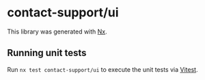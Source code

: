 # contact-support/ui

This library was generated with [Nx](https://nx.dev).

## Running unit tests

Run `nx test contact-support/ui` to execute the unit tests via [Vitest](https://vitest.dev/).
